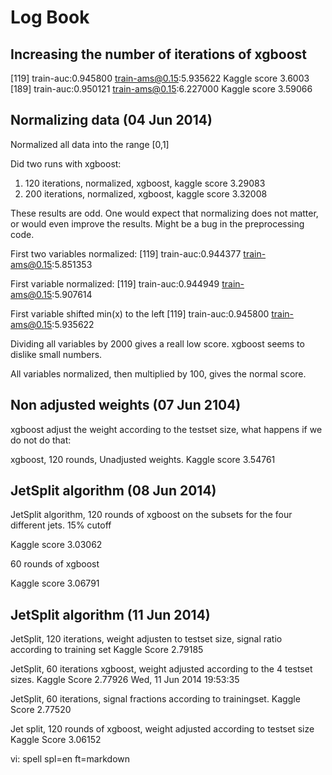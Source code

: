 # Log Book



## Increasing the number of iterations of xgboost

[119]   train-auc:0.945800  train-ams@0.15:5.935622  Kaggle score 3.6003
[189]   train-auc:0.950121  train-ams@0.15:6.227000  Kaggle score 3.59066


## Normalizing data (04 Jun 2014)

Normalized all data into the range [0,1]

Did two runs with xgboost:
1. 120 iterations, normalized, xgboost,  kaggle score  3.29083
2. 200 iterations, normalized, xgboost,  kaggle score  3.32008

These results are odd. One would expect that normalizing does not
matter, or would even improve the results.  Might be a bug in
the preprocessing code.

First two variables normalized:
[119]   train-auc:0.944377  train-ams@0.15:5.851353

First variable normalized:
[119]   train-auc:0.944949  train-ams@0.15:5.907614

First variable shifted  min(x) to the left
[119]   train-auc:0.945800  train-ams@0.15:5.935622


Dividing all variables by 2000 gives a reall low score.
xgboost seems to dislike small numbers.

All variables normalized, then multiplied by 100, gives the normal score.

## Non adjusted weights  (07 Jun 2104)

xgboost adjust the weight according to the testset size, what happens if
we do not do that:

xgboost, 120 rounds, Unadjusted weights.  Kaggle score 3.54761

## JetSplit algorithm (08 Jun 2014)

JetSplit algorithm,  120 rounds of xgboost on the subsets
for the four different jets.  15% cutoff

Kaggle score   3.03062

60 rounds of xgboost

Kaggle score 3.06791

## JetSplit algorithm (11 Jun 2014)

JetSplit, 120 iterations, weight adjusten to testset size, signal ratio according to training set
Kaggle Score 2.79185

JetSplit, 60 iterations xgboost, weight adjusted according to the 4 testset sizes.
Kaggle Score 2.77926
Wed, 11 Jun 2014 19:53:35

JetSplit, 60 iterations, signal fractions according to trainingset.
Kaggle Score 2.77520

Jet split, 120 rounds of xgboost,
weight adjusted according to testset size 
Kaggle Score 3.06152




vi: spell spl=en ft=markdown
